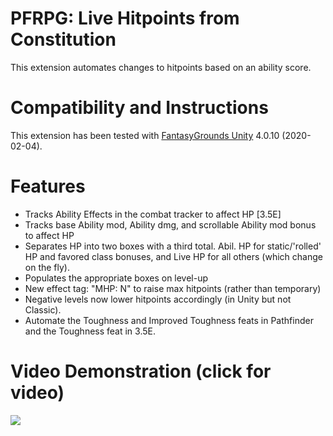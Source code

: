 # PFRPG: Live Hitpoints from Constitution
This extension automates changes to hitpoints based on an ability score.

# Compatibility and Instructions
This extension has been tested with [FantasyGrounds Unity](https://www.fantasygrounds.com/home/FantasyGroundsUnity.php) 4.0.10 (2020-02-04).

# Features
* Tracks Ability Effects in the combat tracker to affect HP [3.5E]
* Tracks base Ability mod, Ability dmg, and scrollable Ability mod bonus to affect HP
* Separates HP into two boxes with a third total. Abil. HP for static/'rolled' HP and favored class bonuses, and Live HP for all others (which change on the fly).
* Populates the appropriate boxes on level-up
* New effect tag: "MHP: N" to raise max hitpoints (rather than temporary)
* Negative levels now lower hitpoints accordingly (in Unity but not Classic).
* Automate the Toughness and Improved Toughness feats in Pathfinder and the Toughness feat in 3.5E.

# Video Demonstration (click for video)
[<img src="https://i.ytimg.com/vi_webp/Pda9zZhl7WE/hqdefault.webp">](https://youtu.be/Pda9zZhl7WE)
